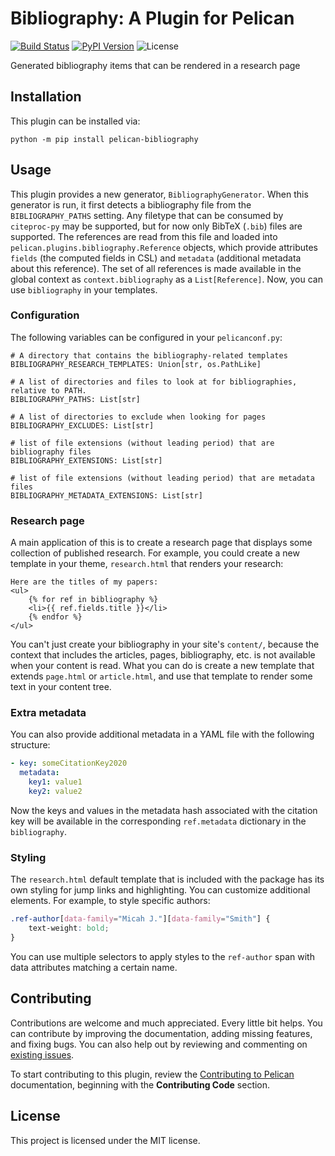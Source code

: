 Bibliography: A Plugin for Pelican
====================================================

[![Build Status](https://img.shields.io/github/workflow/status/pelican-plugins/research-page/build)](https://github.com/micahjsmith/pelican-bibliography/actions)
[![PyPI Version](https://img.shields.io/pypi/v/pelican-bibliography)](https://pypi.org/project/pelican-bibliography/)
![License](https://img.shields.io/pypi/l/pelican-bibliography?color=blue)

Generated bibliography items that can be rendered in a research page

Installation
------------

This plugin can be installed via:

    python -m pip install pelican-bibliography

Usage
-----

This plugin provides a new generator, `BibliographyGenerator`. When this generator is run, it first detects a bibliography file from the `BIBLIOGRAPHY_PATHS` setting. Any filetype that can be consumed by `citeproc-py` may be supported, but for now only BibTeX (`.bib`) files are supported. The references are read from this file and loaded into `pelican.plugins.bibliography.Reference` objects, which provide attributes `fields` (the computed fields in CSL) and `metadata` (additional metadata about this reference). The set of all references is made available in the global context as `context.bibliography` as a `List[Reference]`. Now, you can use `bibliography` in your templates.

### Configuration

The following variables can be configured in your `pelicanconf.py`:

```
# A directory that contains the bibliography-related templates
BIBLIOGRAPHY_RESEARCH_TEMPLATES: Union[str, os.PathLike]

# A list of directories and files to look at for bibliographies, relative to PATH.
BIBLIOGRAPHY_PATHS: List[str]

# A list of directories to exclude when looking for pages
BIBLIOGRAPHY_EXCLUDES: List[str]

# list of file extensions (without leading period) that are bibliography files
BIBLIOGRAPHY_EXTENSIONS: List[str]

# list of file extensions (without leading period) that are metadata files
BIBLIOGRAPHY_METADATA_EXTENSIONS: List[str]
```

### Research page

A main application of this is to create a research page that displays some collection of published research. For example, you could create a new template in your theme, `research.html` that renders your research:

```
Here are the titles of my papers:
<ul>
    {% for ref in bibliography %}
    <li>{{ ref.fields.title }}</li>
    {% endfor %}
</ul>
```

You can't just create your bibliography in your site's `content/`, because the context that includes the articles, pages, bibliography, etc. is not available when your content is read. What you can do is create a new template that extends `page.html` or `article.html`, and use that template to render some text in your content tree.

### Extra metadata

You can also provide additional metadata in a YAML file with the following structure:
```yaml
- key: someCitationKey2020
  metadata:
    key1: value1
    key2: value2
```

Now the keys and values in the metadata hash associated with the citation key will be available in the corresponding `ref.metadata` dictionary in the `bibliography`.

### Styling

The `research.html` default template that is included with the package has its own styling for jump links and highlighting. You can customize additional elements. For example, to style specific authors:

```css
.ref-author[data-family="Micah J."][data-family="Smith"] {
    text-weight: bold;
}
```

You can use multiple selectors to apply styles to the `ref-author` span with data attributes matching a certain name.


Contributing
------------

Contributions are welcome and much appreciated. Every little bit helps. You can contribute by improving the documentation, adding missing features, and fixing bugs. You can also help out by reviewing and commenting on [existing issues][].

To start contributing to this plugin, review the [Contributing to Pelican][] documentation, beginning with the **Contributing Code** section.

[existing issues]: https://github.com/micahjsmith/pelican-bibliography/issues
[Contributing to Pelican]: https://docs.getpelican.com/en/latest/contribute.html

License
-------

This project is licensed under the MIT license.
